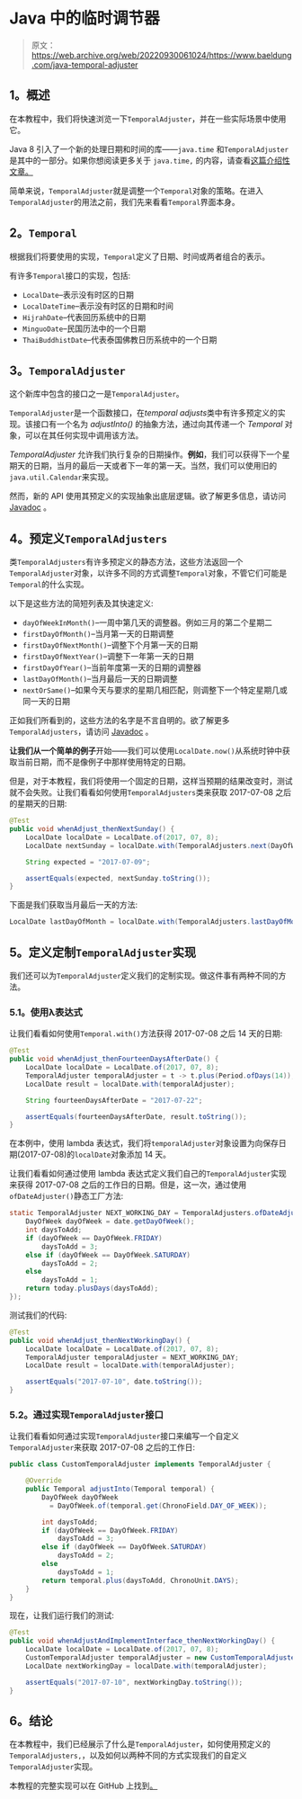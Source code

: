 # Java 中的临时调节器

> 原文：<https://web.archive.org/web/20220930061024/https://www.baeldung.com/java-temporal-adjuster>

## 1。概述

在本教程中，我们将快速浏览一下`TemporalAdjuster`，并在一些实际场景中使用它。

Java 8 引入了一个新的处理日期和时间的库——`java.time` 和`TemporalAdjuster` 是其中的一部分。如果你想阅读更多关于 `java.time,` 的内容，请查看[这篇介绍性文章。](/web/20220626075605/https://www.baeldung.com/java-8-date-time-intro)

简单来说，`TemporalAdjuster`就是调整一个`Temporal`对象的策略。在进入`TemporalAdjuster`的用法之前，我们先来看看`Temporal`界面本身。

## 2。`Temporal`

根据我们将要使用的实现，`Temporal`定义了日期、时间或两者组合的表示。

有许多`Temporal`接口的实现，包括:

*   `LocalDate`–表示没有时区的日期
*   `LocalDateTime`–表示没有时区的日期和时间
*   `HijrahDate`–代表回历系统中的日期
*   `MinguoDate`–民国历法中的一个日期
*   `ThaiBuddhistDate`–代表泰国佛教日历系统中的一个日期

## 3。`TemporalAdjuster`

这个新库中包含的接口之一是`TemporalAdjuster`。

`TemporalAdjuster`是一个函数接口，在*temporal adjusts*类中有许多预定义的实现。该接口有一个名为 *adjustInto()* 的抽象方法，通过向其传递一个 *Temporal* 对象，可以在其任何实现中调用该方法。

*TemporalAdjuster* 允许我们执行复杂的日期操作。**例如**，我们可以获得下一个星期天的日期，当月的最后一天或者下一年的第一天。当然，我们可以使用旧的`java.util.Calendar`来实现。

然而，新的 API 使用其预定义的实现抽象出底层逻辑。欲了解更多信息，请访问 [Javadoc](https://web.archive.org/web/20220626075605/https://docs.oracle.com/en/java/javase/11/docs/api/java.base/java/time/temporal/TemporalAdjuster.html) 。

## 4。预定义`TemporalAdjusters`

类`TemporalAdjusters`有许多预定义的静态方法，这些方法返回一个`TemporalAdjuster`对象，以许多不同的方式调整`Temporal`对象，不管它们可能是`Temporal`的什么实现。

以下是这些方法的简短列表及其快速定义:

*   `dayOfWeekInMonth()`–一周中第几天的调整器。例如三月的第二个星期二
*   `firstDayOfMonth()`–当月第一天的日期调整
*   `firstDayOfNextMonth()`–调整下个月第一天的日期
*   `firstDayOfNextYear()`–调整下一年第一天的日期
*   `firstDayOfYear()`–当前年度第一天的日期的调整器
*   `lastDayOfMonth()`–当月最后一天的日期调整
*   `nextOrSame()`–如果今天与要求的星期几相匹配，则调整下一个特定星期几或同一天的日期

正如我们所看到的，这些方法的名字是不言自明的。欲了解更多`TemporalAdjusters`，请访问 [Javadoc](https://web.archive.org/web/20220626075605/https://docs.oracle.com/en/java/javase/11/docs/api/java.base/java/time/temporal/TemporalAdjusters.html) 。

**让我们从一个简单的例子**开始——我们可以使用`LocalDate.now()`从系统时钟中获取当前日期，而不是像例子中那样使用特定的日期。

但是，对于本教程，我们将使用一个固定的日期，这样当预期的结果改变时，测试就不会失败。让我们看看如何使用`TemporalAdjusters`类来获取 2017-07-08 之后的星期天的日期:

```java
@Test
public void whenAdjust_thenNextSunday() {
    LocalDate localDate = LocalDate.of(2017, 07, 8);
    LocalDate nextSunday = localDate.with(TemporalAdjusters.next(DayOfWeek.SUNDAY));

    String expected = "2017-07-09";

    assertEquals(expected, nextSunday.toString());
}
```

下面是我们获取当月最后一天的方法:

```java
LocalDate lastDayOfMonth = localDate.with(TemporalAdjusters.lastDayOfMonth());
```

## 5。定义定制`TemporalAdjuster`实现

我们还可以为`TemporalAdjuster`定义我们的定制实现。做这件事有两种不同的方法。

### 5.1。使用λ表达式

让我们看看如何使用`Temporal.with()`方法获得 2017-07-08 之后 14 天的日期:

```java
@Test
public void whenAdjust_thenFourteenDaysAfterDate() {
    LocalDate localDate = LocalDate.of(2017, 07, 8);
    TemporalAdjuster temporalAdjuster = t -> t.plus(Period.ofDays(14));
    LocalDate result = localDate.with(temporalAdjuster);

    String fourteenDaysAfterDate = "2017-07-22";

    assertEquals(fourteenDaysAfterDate, result.toString());
}
```

在本例中，使用 lambda 表达式，我们将`temporalAdjuster`对象设置为向保存日期(2017-07-08)的`localDate`对象添加 14 天。

让我们看看如何通过使用 lambda 表达式定义我们自己的`TemporalAdjuster`实现来获得 2017-07-08 之后的工作日的日期。但是，这一次，通过使用`ofDateAdjuster()`静态工厂方法:

```java
static TemporalAdjuster NEXT_WORKING_DAY = TemporalAdjusters.ofDateAdjuster(date -> {
    DayOfWeek dayOfWeek = date.getDayOfWeek();
    int daysToAdd;
    if (dayOfWeek == DayOfWeek.FRIDAY)
        daysToAdd = 3;
    else if (dayOfWeek == DayOfWeek.SATURDAY)
        daysToAdd = 2;
    else
        daysToAdd = 1;
    return today.plusDays(daysToAdd);
});
```

测试我们的代码:

```java
@Test
public void whenAdjust_thenNextWorkingDay() {
    LocalDate localDate = LocalDate.of(2017, 07, 8);
    TemporalAdjuster temporalAdjuster = NEXT_WORKING_DAY;
    LocalDate result = localDate.with(temporalAdjuster);

    assertEquals("2017-07-10", date.toString());
}
```

### 5.2。通过实现`TemporalAdjuster`接口

让我们看看如何通过实现`TemporalAdjuster`接口来编写一个自定义`TemporalAdjuster`来获取 2017-07-08 之后的工作日:

```java
public class CustomTemporalAdjuster implements TemporalAdjuster {

    @Override
    public Temporal adjustInto(Temporal temporal) {
        DayOfWeek dayOfWeek 
          = DayOfWeek.of(temporal.get(ChronoField.DAY_OF_WEEK));

        int daysToAdd;
        if (dayOfWeek == DayOfWeek.FRIDAY)
            daysToAdd = 3;
        else if (dayOfWeek == DayOfWeek.SATURDAY)
            daysToAdd = 2;
        else
            daysToAdd = 1;
        return temporal.plus(daysToAdd, ChronoUnit.DAYS);
    }
}
```

现在，让我们运行我们的测试:

```java
@Test
public void whenAdjustAndImplementInterface_thenNextWorkingDay() {
    LocalDate localDate = LocalDate.of(2017, 07, 8);
    CustomTemporalAdjuster temporalAdjuster = new CustomTemporalAdjuster();
    LocalDate nextWorkingDay = localDate.with(temporalAdjuster);

    assertEquals("2017-07-10", nextWorkingDay.toString());
}
```

## 6。结论

在本教程中，我们已经展示了什么是`TemporalAdjuster`，如何使用预定义的`TemporalAdjusters,`，以及如何以两种不同的方式实现我们的自定义`TemporalAdjuster`实现。

本教程的完整实现可以在 GitHub 上找到[。](https://web.archive.org/web/20220626075605/https://github.com/eugenp/tutorials/tree/master/core-java-modules/core-java-8-datetime)